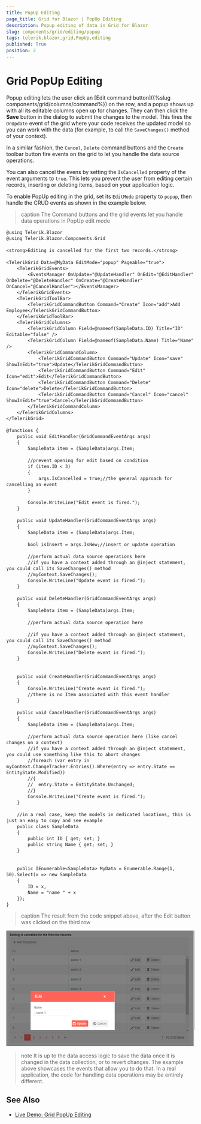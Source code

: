 ```yaml
---
title: PopUp Editing
page_title: Grid for Blazor | PopUp Editing
description: Popup editing of data in Grid for Blazor
slug: components/grid/editing/popup
tags: telerik,blazor,grid,PopUp,editing
published: True
position: 2
---
```


# Grid PopUp Editing

Popup editing lets the user click an [Edit command button]({%slug components/grid/columns/command%}) on the row, and a popup shows up with all its editable columns open up for changes. They can then click the **Save** button in the dialog to submit the changes to the model. This fires the `OnUpdate` event of the grid where your code receives the updated model so you can work with the data (for example, to call the `SaveChanges()` method of your context).

In a similar fashion, the `Cancel`, `Delete` command buttons and the `Create` toolbar button fire events on the grid to let you handle the data source operations.

You can also cancel the evens by setting the `IsCancelled` property of the event arguments to `true`. This lets you prevent the user from editing certain records, inserting or deleting items, based on your application logic.


To enable PopUp editing in the grid, set its `EditMode` property to `popup`, then handle the CRUD events as shown in the example below.

>caption The Command buttons and the grid events let you handle data operations in PopUp edit mode

````CSHTML
@using Telerik.Blazor
@using Telerik.Blazor.Components.Grid

<strong>Editing is cancelled for the first two records.</strong>

<TelerikGrid Data=@MyData EditMode="popup" Pageable="true">
    <TelerikGridEvents>
        <EventsManager OnUpdate="@UpdateHandler" OnEdit="@EditHandler" OnDelete="@DeleteHandler" OnCreate="@CreateHandler" OnCancel="@CancelHandler"></EventsManager>
    </TelerikGridEvents>
    <TelerikGridToolBar>
        <TelerikGridCommandButton Command="Create" Icon="add">Add Employee</TelerikGridCommandButton>
    </TelerikGridToolBar>
    <TelerikGridColumns>
        <TelerikGridColumn Field=@nameof(SampleData.ID) Title="ID" Editable="false" />
        <TelerikGridColumn Field=@nameof(SampleData.Name) Title="Name" />
        <TelerikGridCommandColumn>
            <TelerikGridCommandButton Command="Update" Icon="save" ShowInEdit="true">Update</TelerikGridCommandButton>
            <TelerikGridCommandButton Command="Edit" Icon="edit">Edit</TelerikGridCommandButton>
            <TelerikGridCommandButton Command="Delete" Icon="delete">Delete</TelerikGridCommandButton>
            <TelerikGridCommandButton Command="Cancel" Icon="cancel" ShowInEdit="true">Cancel</TelerikGridCommandButton>
        </TelerikGridCommandColumn>
    </TelerikGridColumns>
</TelerikGrid>

@functions {
    public void EditHandler(GridCommandEventArgs args)
    {
        SampleData item = (SampleData)args.Item;

        //prevent opening for edit based on condition
        if (item.ID < 3)
        {
            args.IsCancelled = true;//the general approach for cancelling an event
        }

        Console.WriteLine("Edit event is fired.");
    }

    public void UpdateHandler(GridCommandEventArgs args)
    {
        SampleData item = (SampleData)args.Item;

        bool isInsert = args.IsNew;//insert or update operation

        //perform actual data source operations here
        //if you have a context added through an @inject statement, you could call its SaveChanges() method
        //myContext.SaveChanges();
        Console.WriteLine("Update event is fired.");
    }

    public void DeleteHandler(GridCommandEventArgs args)
    {
        SampleData item = (SampleData)args.Item;

        //perform actual data source operation here

        //if you have a context added through an @inject statement, you could call its SaveChanges() method
        //myContext.SaveChanges();
        Console.WriteLine("Delete event is fired.");
    }


    public void CreateHandler(GridCommandEventArgs args)
    {
        Console.WriteLine("Create event is fired.");
        //there is no Item associated with this event handler
    }

    public void CancelHandler(GridCommandEventArgs args)
    {
        SampleData item = (SampleData)args.Item;

        //perform actual data source operation here (like cancel changes on a context)
        //if you have a context added through an @inject statement, you could use something like this to abort changes
        //foreach (var entry in myContext.ChangeTracker.Entries().Where(entry => entry.State == EntityState.Modified))
        //{
        //	entry.State = EntityState.Unchanged;
        //}
        Console.WriteLine("Create event is fired.");
    }

    //in a real case, keep the models in dedicated locations, this is just an easy to copy and see example
    public class SampleData
    {
        public int ID { get; set; }
        public string Name { get; set; }
    }


    public IEnumerable<SampleData> MyData = Enumerable.Range(1, 50).Select(x => new SampleData
    {
        ID = x,
        Name = "name " + x
    });
}
````

>caption The result from the code snippet above, after the Edit button was clicked on the third row

![](images/popup-editing.png)

>note It is up to the data access logic to save the data once it is changed in the data collection, or to revert changes. The example above showcases the events that allow you to do that. In a real application, the code for handling data operations may be entirely different.

## See Also

  * [Live Demo: Grid PopUp Editing](https://demos.telerik.com/blazor/grid/popupediting)
   
  